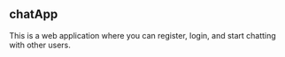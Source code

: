 ## chatApp

This is a web application where you can register, login, and start chatting with other users.
